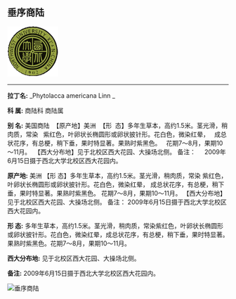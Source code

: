 ## 垂序商陆

![西北大学校园网络植物志](JPG/nwu.gif)

---

**拉丁名:**  _Phytolacca americana Linn _

**科 属:** 商陆科 商陆属

**别 名:** 美国商陆
 【原产地】美洲
 【形  态】多年生草本，高约1.5米。茎光滑，稍肉质，常染
  紫红色，叶卵状长椭圆形或卵状披针形。花白色，微染红晕，
  成总状花序，有总梗，稍下垂，果时特显著。果熟时紫黑色。
  花期7～8月，果期10～11月。
 【西大分布地】见于北校区西大花园、大操场北侧。
备注：
    2009年6月15日摄于西北大学北校区西大花园内。


**原产地:** 美洲
【形 态】多年生草本，高约1.5米。茎光滑，稍肉质，常染
 紫红色，叶卵状长椭圆形或卵状披针形。花白色，微染红晕，
 成总状花序，有总梗，稍下垂，果时特显著。果熟时紫黑色。
 花期7～8月，果期10～11月。
【西大分布地】见于北校区西大花园、大操场北侧。
备注：
 2009年6月15日摄于西北大学北校区西大花园内。


**形  态:** 多年生草本，高约1.5米。茎光滑，稍肉质，常染紫红色，叶卵状长椭圆形或卵状披针形。花白色，微染红晕，成总状花序，有总梗，稍下垂，果时特显著。果熟时紫黑色。花期7～8月，果期10～11月。

**西大分布地:** 见于北校区西大花园、大操场北侧。

**备注:** 2009年6月15日摄于西北大学北校区西大花园内。

![垂序商陆]() 

